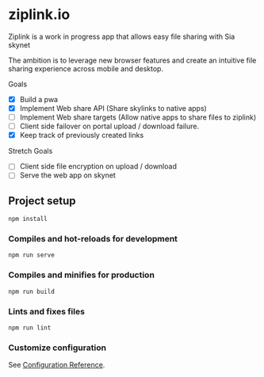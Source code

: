 # ziplink.io

Ziplink is a work in progress app that allows easy file sharing with Sia skynet

The ambition is to leverage new browser features and create an intuitive file sharing experience across mobile and desktop.

Goals
- [x] Build a pwa
- [x] Implement Web share API (Share skylinks to native apps)
- [ ] Implement Web share targets (Allow native apps to share files to ziplink)
- [ ] Client side failover on portal upload / download failure.
- [x] Keep track of previously created links

Stretch Goals
- [ ] Client side file encryption on upload / download
- [ ] Serve the web app on skynet

## Project setup
```
npm install
```

### Compiles and hot-reloads for development
```
npm run serve
```

### Compiles and minifies for production
```
npm run build
```

### Lints and fixes files
```
npm run lint
```

### Customize configuration
See [Configuration Reference](https://cli.vuejs.org/config/).

